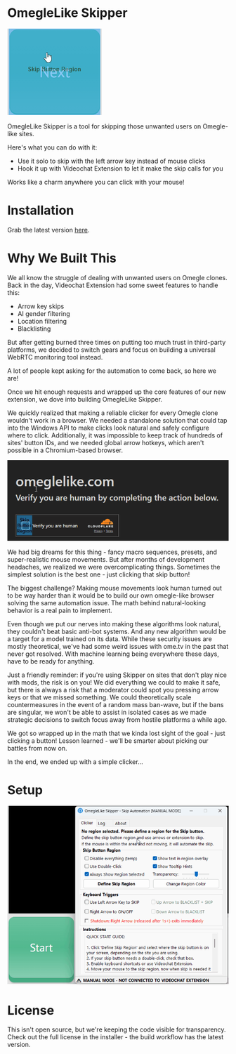 # OmegleLike Skipper

![Demo](demo/next.gif)  

OmegleLike Skipper is a tool for skipping those unwanted users on Omegle-like sites.

Here's what you can do with it:
- Use it solo to skip with the left arrow key instead of mouse clicks
- Hook it up with Videochat Extension to let it make the skip calls for you

Works like a charm anywhere you can click with your mouse!

# Installation

Grab the latest version [here](https://github.com/videochat-extension/skipper/releases).  

# Why We Built This

We all know the struggle of dealing with unwanted users on Omegle clones. Back in the day, Videochat Extension had some sweet features to handle this:
- Arrow key skips
- AI gender filtering
- Location filtering
- Blacklisting

But after getting burned three times on putting too much trust in third-party platforms, we decided to switch gears and focus on building a universal WebRTC monitoring tool instead.

A lot of people kept asking for the automation to come back, so here we are!

Once we hit enough requests and wrapped up the core features of our new extension, we dove into building OmegleLike Skipper. 

We quickly realized that making a reliable clicker for every Omegle clone wouldn't work in a browser. We needed a standalone solution that could tap into the Windows API to make clicks look natural and safely configure where to click. Additionally, it was impossible to keep track of hundreds of sites' button IDs, and we needed global arrow hotkeys, which aren't possible in a Chromium-based browser.

![Demo](demo/turnstile.gif)

We had big dreams for this thing - fancy macro sequences, presets, and super-realistic mouse movements. But after months of development headaches, we realized we were overcomplicating things. Sometimes the simplest solution is the best one - just clicking that skip button!

The biggest challenge? Making mouse movements look human turned out to be way harder than it would be to build our own omegle-like browser solving the same automation issue. The math behind natural-looking behavior is a real pain to implement.

Even though we put our nerves into making these algorithms look natural, they couldn't beat basic anti-bot systems. And any new algorithm would be a target for a model trained on its data. While these security issues are mostly theoretical, we've had some weird issues with ome.tv in the past that never got resolved. With machine learning being everywhere these days, have to be ready for anything.

Just a friendly reminder: if you're using Skipper on sites that don't play nice with mods, the risk is on you! We did everything we could to make it safe, but there is always a risk that a moderator could spot you pressing arrow keys or that we missed something. We could theoretically scale countermeasures in the event of a random mass ban-wave, but if the bans are singular, we won't be able to assist in isolated cases as we made strategic decisions to switch focus away from hostile platforms a while ago.

We got so wrapped up in the math that we kinda lost sight of the goal - just clicking a button! Lesson learned - we'll be smarter about picking our battles from now on.

In the end, we ended up with a simple clicker...

# Setup

![Demo](demo/setup.gif)

# License

This isn't open source, but we're keeping the code visible for transparency.  
Check out the full license in the installer - the build workflow has the latest version.
